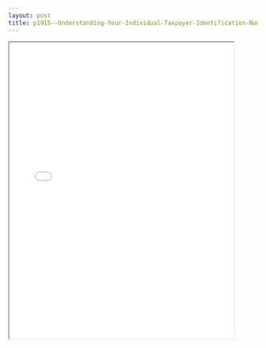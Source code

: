 ```yaml
---
layout: post
title: p1915--Understanding-Your-Individual-Taxpayer-Identification-Number-ITIN
---
```


<div class="pdf-container">
<iframe src="/ea/_pdf-2-md/p1915--Understanding-Your-Individual-Taxpayer-Identification-Number-ITIN.pdf" height="600" width="90%" allowFullScreen="true"></iframe>
</div>

